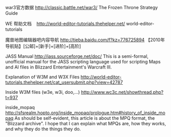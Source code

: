 war3官方数据
http://classic.battle.net/war3/
The Frozen Throne Strategy Guide

WE 帮助文档
    http://world-editor-tutorials.thehelper.net/
world-editor-tutorials

魔兽地图编辑器吧内容导航
http://tieba.baidu.com/f?kz=776725894
【2010年导航贴】[公邮]+[新手]+[进阶]+[高阶]

JASS Manual
http://jass.sourceforge.net/doc/
This is a semi-formal, unofficial manual for the JASS scripting language used for scripting Maps and AI files in Blizzard Entertainment's Warcraft III.

Explanation of W3M and W3X Files
http://world-editor-tutorials.thehelper.net/cat_usersubmit.php?view=42787

Inside W3M files (w3e, w3i, doo,...)
http://www.wc3c.net/showthread.php?t=937

inside_mopaq
http://sfsrealm.hopto.org/inside_mopaq/prologue.htm#history_of_inside_mopaq
As should be self-evident, this article is about the MPQ format, the "Blizzard archive". I hope that I can explain what MPQs are, how they works, and why they do the things they do.
